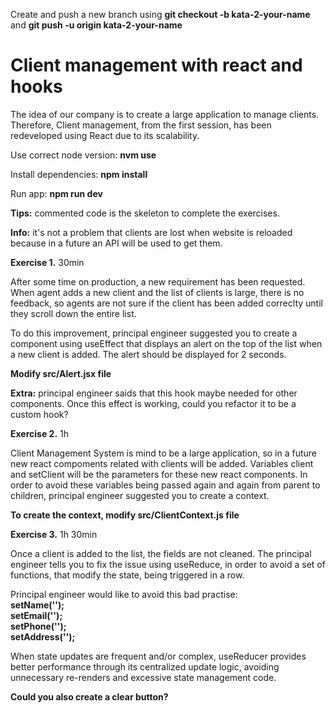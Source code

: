 Create and push a new branch using **git checkout -b kata-2-your-name** and **git push -u origin kata-2-your-name**

# **Client management with react and hooks**

The idea of our company is to create a large application to manage clients. Therefore, Client management, from the first session, has been redeveloped using React due to its scalability.

Use correct node version: **nvm use**

Install dependencies: **npm install**

Run app: **npm run dev**

**Tips:** commented code is the skeleton to complete the exercises.

**Info:** it's not a problem that clients are lost when website is reloaded because in a future an API will be used to get them.

**Exercise 1.** 30min

After some time on production, a new requirement has been requested. When agent adds a new client and the list of clients is large, there is no feedback, so agents are not sure if the client has been added correclty until they scroll down the entire list.

To do this improvement, principal engineer suggested you to create a component using useEffect that displays an alert on the top of the list when a new client is added. The alert should be displayed for 2 seconds.

**Modify src/Alert.jsx file**

**Extra:** principal engineer saids that this hook maybe needed for other components. Once this effect is working, could you refactor it to be a custom hook?

**Exercise 2.** 1h

Client Management System is mind to be a large application, so in a future new react compoments related with clients will be added. Variables client and setClient will be the parameters for these new react components. In order to avoid these variables being passed again and again from parent to children, principal engineer suggested you to create a context.

**To create the context, modify src/ClientContext.js file**

**Exercise 3.** 1h 30min

Once a client is added to the list, the fields are not cleaned. The principal engineer tells you to fix the issue using useReduce, in order to avoid a set of functions, that modify the state, being triggered in a row.

Principal engineer would like to avoid this bad practise:<br />
**setName(''); <br />
setEmail(''); <br />
setPhone(''); <br />
setAddress(''); <br />**

When state updates are frequent and/or complex, useReducer provides better performance through its centralized update logic, avoiding unnecessary re-renders and excessive state management code.

**Could you also create a clear button?**

